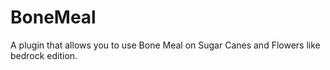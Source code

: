 # BoneMeal
A plugin that allows you to use Bone Meal on Sugar Canes and Flowers like bedrock edition.

